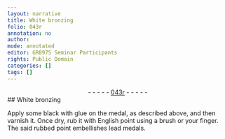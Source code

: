 ```yaml
---
layout: narrative
title: White bronzing
folio: 043r
annotation: no
author:
mode: annotated
editor: GR8975 Seminar Participants
rights: Public Domain
categories: []
tags: []
---
```


 <div class="folio" align="center">- - - - - <a href="http://gallica.bnf.fr/ark:/12148/btv1b10500001g/f91.image" target="_blank">043r</a> - - - - - </div>   
## White bronzing

 
Apply some black with glue on the medal, as described above, and then varnish it. Once dry, rub it with English point using a brush or your finger. The said rubbed point embellishes lead medals.
 